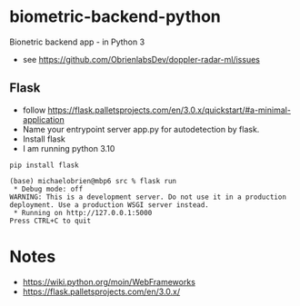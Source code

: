 # biometric-backend-python
Bionetric backend app - in Python 3
- see https://github.com/ObrienlabsDev/doppler-radar-ml/issues

## Flask 
- follow https://flask.palletsprojects.com/en/3.0.x/quickstart/#a-minimal-application
- Name your entrypoint server app.py for autodetection by flask.
- Install flask
- I am running python 3.10
```
pip install flask

(base) michaelobrien@mbp6 src % flask run             
 * Debug mode: off
WARNING: This is a development server. Do not use it in a production deployment. Use a production WSGI server instead.
 * Running on http://127.0.0.1:5000
Press CTRL+C to quit

```

# Notes
- https://wiki.python.org/moin/WebFrameworks
- https://flask.palletsprojects.com/en/3.0.x/
